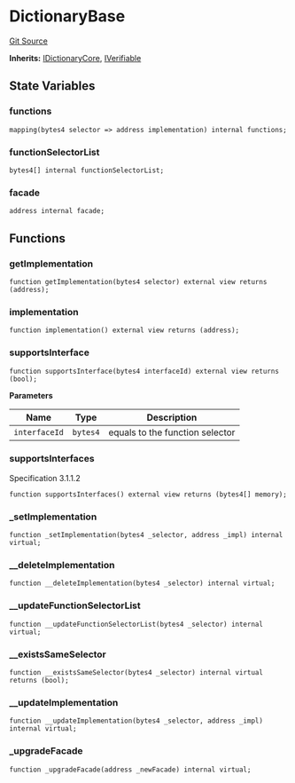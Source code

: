 # DictionaryBase
[Git Source](https://github.com/metacontract/mc/blob/df7a49283d8212c99bebd64a186325e91d34c075/resources/devkit/api-reference/Flattened.sol)

**Inherits:**
[IDictionaryCore](/resources/devkit/api-reference/Flattened.sol/interface.IDictionaryCore), [IVerifiable](/resources/devkit/api-reference/Flattened.sol/interface.IVerifiable)


## State Variables
### functions

```solidity
mapping(bytes4 selector => address implementation) internal functions;
```


### functionSelectorList

```solidity
bytes4[] internal functionSelectorList;
```


### facade

```solidity
address internal facade;
```


## Functions
### getImplementation


```solidity
function getImplementation(bytes4 selector) external view returns (address);
```

### implementation


```solidity
function implementation() external view returns (address);
```

### supportsInterface


```solidity
function supportsInterface(bytes4 interfaceId) external view returns (bool);
```
**Parameters**

|Name|Type|Description|
|----|----|-----------|
|`interfaceId`|`bytes4`|equals to the function selector|


### supportsInterfaces

Specification 3.1.1.2


```solidity
function supportsInterfaces() external view returns (bytes4[] memory);
```

### _setImplementation


```solidity
function _setImplementation(bytes4 _selector, address _impl) internal virtual;
```

### __deleteImplementation


```solidity
function __deleteImplementation(bytes4 _selector) internal virtual;
```

### __updateFunctionSelectorList


```solidity
function __updateFunctionSelectorList(bytes4 _selector) internal virtual;
```

### __existsSameSelector


```solidity
function __existsSameSelector(bytes4 _selector) internal virtual returns (bool);
```

### __updateImplementation


```solidity
function __updateImplementation(bytes4 _selector, address _impl) internal virtual;
```

### _upgradeFacade


```solidity
function _upgradeFacade(address _newFacade) internal virtual;
```

